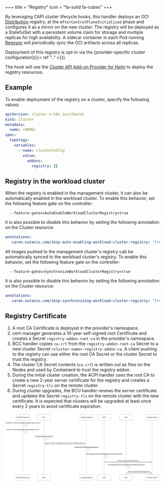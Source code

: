 +++
title = "Registry"
icon = "fa-solid fa-cubes"
+++

By leveraging CAPI cluster lifecycle hooks, this handler deploys an OCI [Distribution] registry,
at the `AfterControlPlaneInitialized` phase and configures it as a mirror on the new cluster.
The registry will be deployed as a StatefulSet with a persistent volume claim for storage
and multiple replicas for high availability.
A sidecar container in each Pod running [Regsync] will periodically sync the OCI artifacts across all replicas.

Deployment of this registry is opt-in via the [provider-specific cluster configuration]({{< ref ".." >}}).

The hook will use the [Cluster API Add-on Provider for Helm] to deploy the registry resources.

## Example

To enable deployment of the registry on a cluster, specify the following values:

```yaml
apiVersion: cluster.x-k8s.io/v1beta1
kind: Cluster
metadata:
  name: <NAME>
spec:
  topology:
    variables:
      - name: clusterConfig
        value:
          addons:
            registry: {}
```

## Registry in the workload cluster

When the registry is enabled in the management cluster, it can also be automatically enabled in the workload cluster.
To enable this behavior, set the following feature gate on the controller:

```text
  --feature-gates=AutoEnableWorkloadClusterRegistry=true
```

It is also possible to disable this behavior by setting the following annotation on the Cluster resource:

```yaml
annotations:
   caren.nutanix.com/skip-auto-enabling-workload-cluster-registry: "true"
```

All images pushed to the management cluster's registry cab be automatically synced to the workload cluster's registry.
To enable this behavior, set the following feature gate on the controller:

```text
  --feature-gates=SynchronizeWorkloadClusterRegistry=true
```

It is also possible to disable this behavior by setting the following annotation on the Cluster resource:

```yaml
annotations:
   caren.nutanix.com/skip-synchronizing-workload-cluster-registry: "true"
```

## Registry Certificate

1. A root CA Certificate is deployed in the provider's namespace.
2. cert-manager generates a 10-year self-signed root Certificate
   and creates a Secret `registry-addon-root-ca` in the provider's namespace.
3. BCC handler copies `ca.crt` from the `registry-addon-root-ca` Secret
   to a new cluster Secret `<cluster-name>-registry-addon-ca`.
   A client pushing to the registry can use either the root CA Secret or the cluster Secret to trust the registry.
4. The cluster CA Secret contents (`ca.crt`) is written out as files on the Nodes
   and used by Containerd to trust the registry addon.
5. During the initial cluster creation, the ACPI handler uses the root CA to create a new 2-year server certificate
   for the registry and creates a Secret `registry-tls` on the remote cluster.
6. During cluster upgrades, the BCU handler renews the server certificate
   and updates the Secret `registry-tls` on the remote cluster with the new certificate.
   It is expected that clusters will be upgraded at least once every 2 years to avoid certificate expiration.

![registry-certificate.png](registry-certificate.png)

[Distribution]: https://github.com/distribution/distribution
[Cluster API Add-on Provider for Helm]: https://github.com/kubernetes-sigs/cluster-api-addon-provider-helm
[Regsync]: https://regclient.org/usage/regsync/
